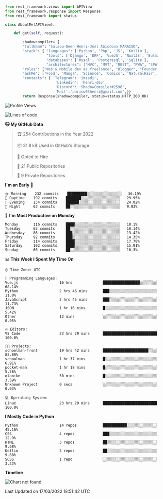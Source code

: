 ###
```python
from rest_framework.views import APIView
from rest_framework.response import Response
from rest_framework import status

class AboutMe(APIView):

    def get(self, request):

        shadowcompiler= {
        "fullName": "Salaou-Deen Henri-Joël Abiodoun PARAISO",
        "stack": { "languages": ['Python', 'Php', 'JS', 'Kotlin'],
                   "tools": ['Django', 'DRF', 'VueJS', 'NuxtJS', 'Bulma', 'Beufy'],
                   "databases": ['Mysql', 'Postgresql', 'Sqlite'],
                   "architectures": ["MVC", "MVT", "REST", "PWA", "SPA"]},        
        "roles": ["Web & Mobile dev as freelance", "Blogger", "Founder at @henrid3v", "Mentor"],
        "askMe": ['Food', 'Manga', 'Science', 'Comics', 'NaturalHair', 'Photography', 'Tech', 'Programming'],
        "contacts": { 'Telegram': 'imsadi',
                       'Linkedin': 'henri-dev',
                       'Discord': 'ShadowCompiler#2596',
                       'Mail':'pariso03henri@gmail.com',}}
        return Response(shadowcompiler, status=status.HTTP_200_OK)

```                    

<!--START_SECTION:waka-->
![Profile Views](http://img.shields.io/badge/Profile%20Views-7-blue)

![Lines of code](https://img.shields.io/badge/From%20Hello%20World%20I%27ve%20Written--2%20Thousand%20lines%20of%20code-blue)

**🐱 My GitHub Data** 

> 🏆 254 Contributions in the Year 2022
 > 
> 📦 31.8 kB Used in GitHub's Storage 
 > 
> 💼 Opted to Hire
 > 
> 📜 21 Public Repositories 
 > 
> 🔑 9 Private Repositories  
 > 
**I'm an Early 🐤** 

```text
🌞 Morning    232 commits    █████████░░░░░░░░░░░░░░░░   36.19% 
🌆 Daytime    192 commits    ███████░░░░░░░░░░░░░░░░░░   29.95% 
🌃 Evening    154 commits    ██████░░░░░░░░░░░░░░░░░░░   24.02% 
🌙 Night      63 commits     ██░░░░░░░░░░░░░░░░░░░░░░░   9.83%

```
📅 **I'm Most Productive on Monday** 

```text
Monday       116 commits    ████░░░░░░░░░░░░░░░░░░░░░   18.1% 
Tuesday      65 commits     ██░░░░░░░░░░░░░░░░░░░░░░░   10.14% 
Wednesday    86 commits     ███░░░░░░░░░░░░░░░░░░░░░░   13.42% 
Thursday     92 commits     ███░░░░░░░░░░░░░░░░░░░░░░   14.35% 
Friday       114 commits    ████░░░░░░░░░░░░░░░░░░░░░   17.78% 
Saturday     102 commits    ████░░░░░░░░░░░░░░░░░░░░░   15.91% 
Sunday       66 commits     ██░░░░░░░░░░░░░░░░░░░░░░░   10.3%

```


📊 **This Week I Spent My Time On** 

```text
⌚︎ Time Zone: UTC

💬 Programming Languages: 
Vue.js                   16 hrs              █████████████████░░░░░░░░   68.14% 
Python                   2 hrs 46 mins       ███░░░░░░░░░░░░░░░░░░░░░░   11.8% 
JavaScript               2 hrs 45 mins       ███░░░░░░░░░░░░░░░░░░░░░░   11.73% 
JSON                     1 hr 16 mins        █░░░░░░░░░░░░░░░░░░░░░░░░   5.42% 
Other                    13 mins             ░░░░░░░░░░░░░░░░░░░░░░░░░   0.95%

🔥 Editors: 
VS Code                  23 hrs 29 mins      █████████████████████████   100.0%

🐱‍💻 Projects: 
schoolman-front          19 hrs 42 mins      █████████████████████░░░░   83.89% 
schoolman                1 hr 37 mins        █░░░░░░░░░░░░░░░░░░░░░░░░   6.91% 
pocket-man               1 hr 18 mins        █░░░░░░░░░░░░░░░░░░░░░░░░   5.58% 
olanike                  50 mins             █░░░░░░░░░░░░░░░░░░░░░░░░   3.59% 
Unknown Project          0 secs              ░░░░░░░░░░░░░░░░░░░░░░░░░   0.03%

💻 Operating System: 
Linux                    23 hrs 29 mins      █████████████████████████   100.0%

```

**I Mostly Code in Python** 

```text
Python                   14 repos            ███████████░░░░░░░░░░░░░░   45.16% 
CSS                      4 repos             ███░░░░░░░░░░░░░░░░░░░░░░   12.9% 
HTML                     3 repos             ██░░░░░░░░░░░░░░░░░░░░░░░   9.68% 
Kotlin                   3 repos             ██░░░░░░░░░░░░░░░░░░░░░░░   9.68% 
SCSS                     1 repo              ░░░░░░░░░░░░░░░░░░░░░░░░░   3.23%

```


**Timeline**

![Chart not found](https://raw.githubusercontent.com/shadowcompiler/shadowcompiler/main/charts/bar_graph.png) 


 Last Updated on 17/03/2022 18:51:42 UTC
<!--END_SECTION:waka-->
